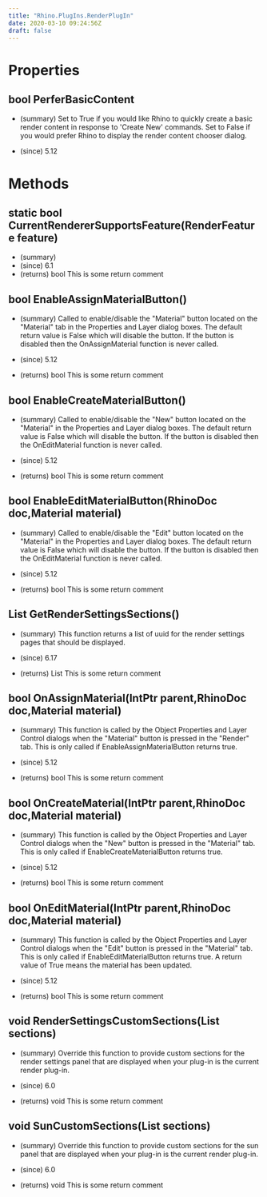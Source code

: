 ```yaml
---
title: "Rhino.PlugIns.RenderPlugIn"
date: 2020-03-10 09:24:56Z
draft: false
---
```


# Properties
## bool PerferBasicContent
- (summary) 
     Set to True if you would like Rhino to quickly create a basic render
     content in response to 'Create New' commands. Set to False if you would
     prefer Rhino to display the render content chooser dialog.
     
- (since) 5.12
# Methods
## static bool CurrentRendererSupportsFeature(RenderFeature feature)
- (summary) 
- (since) 6.1
- (returns) bool This is some return comment
## bool EnableAssignMaterialButton()
- (summary) 
     Called to enable/disable the "Material" button located on the
     "Material" tab in the Properties and Layer dialog boxes.  The default
     return value is False which will disable the button.  If the button is
     disabled then the OnAssignMaterial function is never called.
     
- (since) 5.12
- (returns) bool This is some return comment
## bool EnableCreateMaterialButton()
- (summary) 
     Called to enable/disable the "New" button located on the "Material" in
     the  Properties and Layer dialog boxes.  The default return value is
     False which will disable the button.  If the button is disabled then
     the OnEditMaterial function is never called.
     
- (since) 5.12
- (returns) bool This is some return comment
## bool EnableEditMaterialButton(RhinoDoc doc,Material material)
- (summary) 
     Called to enable/disable the "Edit" button located on the "Material" in
     the Properties and Layer dialog boxes.  The default return value is
     False  which will disable the button.  If the button is disabled then
     the OnEditMaterial function is never called.
     
- (since) 5.12
- (returns) bool This is some return comment
## List<Guid> GetRenderSettingsSections()
- (summary) 
     This function returns a list of uuid for the render settings pages that should be displayed.
     
- (since) 6.17
- (returns) List<Guid> This is some return comment
## bool OnAssignMaterial(IntPtr parent,RhinoDoc doc,Material material)
- (summary) 
     This function is called by the Object Properties and Layer Control
     dialogs when the "Material" button is pressed in the "Render" tab.
     This is only called if EnableAssignMaterialButton returns true.
     
- (since) 5.12
- (returns) bool This is some return comment
## bool OnCreateMaterial(IntPtr parent,RhinoDoc doc,Material material)
- (summary) 
     This function is called by the Object Properties and Layer Control
     dialogs when the "New" button is pressed in the "Material" tab.  This
     is only called if EnableCreateMaterialButton returns true.
     
- (since) 5.12
- (returns) bool This is some return comment
## bool OnEditMaterial(IntPtr parent,RhinoDoc doc,Material material)
- (summary) 
     This function is called by the Object Properties and Layer Control
     dialogs when the "Edit" button is pressed in the "Material" tab.  This
     is only called if EnableEditMaterialButton returns true. A return value
     of True means the material has been updated.
     
- (since) 5.12
- (returns) bool This is some return comment
## void RenderSettingsCustomSections(List<ICollapsibleSection> sections)
- (summary) 
     Override this function to provide custom sections for the render settings panel that are displayed
     when your plug-in is the current render plug-in.
     
- (since) 6.0
- (returns) void This is some return comment
## void SunCustomSections(List<ICollapsibleSection> sections)
- (summary) 
     Override this function to provide custom sections for the sun panel that are displayed
     when your plug-in is the current render plug-in.
     
- (since) 6.0
- (returns) void This is some return comment
